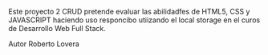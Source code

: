 Este proyecto 2 CRUD pretende evaluar las abilidadfes de HTML5, CSS y JAVASCRIPT
haciendo uso responcibo utiizando el local storage en el curos de Desarrollo Web Full Stack.

Autor Roberto Lovera